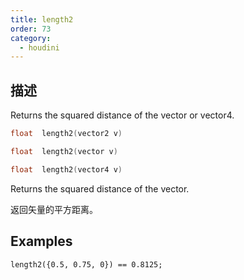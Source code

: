 ```yaml
---
title: length2
order: 73
category:
  - houdini
---
```

    
## 描述

Returns the squared distance of the vector or vector4.

```c
float  length2(vector2 v)
```

```c
float  length2(vector v)
```

```c
float  length2(vector4 v)
```

Returns the squared distance of the vector.

返回矢量的平方距离。

## Examples

    length2({0.5, 0.75, 0}) == 0.8125;

